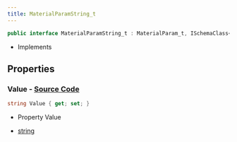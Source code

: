 ```yaml
---
title: MaterialParamString_t
---
```


```csharp
public interface MaterialParamString_t : MaterialParam_t, ISchemaClass<MaterialParam_t>, ISchemaClass<MaterialParamString_t>, ISchemaField, ISchemaClass, INativeHandle
```

- Implements

## Properties

### **Value** - [Source Code](https://github.com/swiftly-solution/swiftlys2/blob/main/managed/src/SwiftlyS2.Generated/Schemas/Interfaces/MaterialParamString_t.cs#L16)

```csharp
string Value { get; set; }
```

- Property Value

- [string](https://learn.microsoft.com/dotnet/api/system.string)

